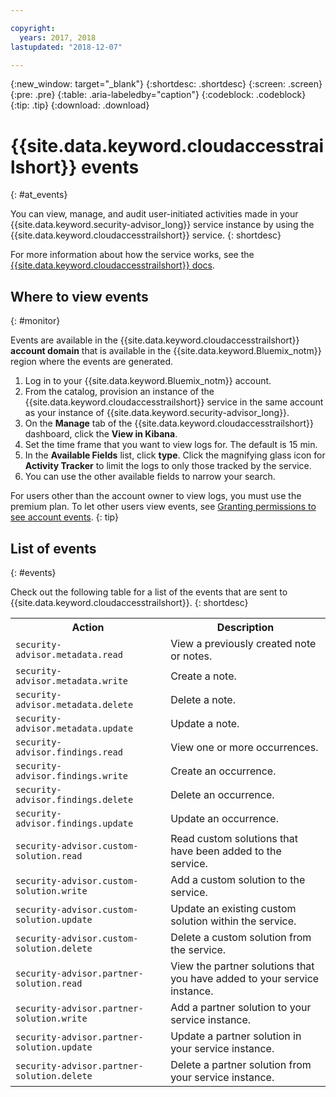 ```yaml
---

copyright:
  years: 2017, 2018
lastupdated: "2018-12-07"

---
```


{:new_window: target="_blank"}
{:shortdesc: .shortdesc}
{:screen: .screen}
{:pre: .pre}
{:table: .aria-labeledby="caption"}
{:codeblock: .codeblock}
{:tip: .tip}
{:download: .download}


# {{site.data.keyword.cloudaccesstrailshort}} events
{: #at_events}

You can view, manage, and audit user-initiated activities made in your {{site.data.keyword.security-advisor_long}} service instance by using the {{site.data.keyword.cloudaccesstrailshort}} service.
{: shortdesc}

For more information about how the service works, see the [{{site.data.keyword.cloudaccesstrailshort}} docs](/docs/services/cloud-activity-tracker/index.html).


## Where to view events
{: #monitor}

Events are available in the {{site.data.keyword.cloudaccesstrailshort}} **account domain** that is available in the {{site.data.keyword.Bluemix_notm}} region where the events are generated.

1. Log in to your {{site.data.keyword.Bluemix_notm}} account.
2. From the catalog, provision an instance of the {{site.data.keyword.cloudaccesstrailshort}} service in the same account as your instance of {{site.data.keyword.security-advisor_long}}.
3. On the **Manage** tab of the {{site.data.keyword.cloudaccesstrailshort}} dashboard, click the **View in Kibana**.
4. Set the time frame that you want to view logs for. The default is 15 min.
5. In the **Available Fields** list, click **type**. Click the magnifying glass icon for **Activity Tracker** to limit the logs to only those tracked by the service.
6. You can use the other available fields to narrow your search.

For users other than the account owner to view logs, you must use the premium plan. To let other users view events, see [Granting permissions to see account events](/docs/services/cloud-activity-tracker/how-to/grant_permissions.html#grant_permissions).
{: tip}

## List of events
{: #events}

Check out the following table for a list of the events that are sent to {{site.data.keyword.cloudaccesstrailshort}}.
{: shortdesc}

<table>
  <tr>
    <th>Action</th>
    <th>Description</th>
  </tr>
  <tr>
    <td><code>security-advisor.metadata.read</code></td>
    <td>View a previously created note or notes.</td>
  </tr>
  <tr>
    <td><code>security-advisor.metadata.write</code></td>
    <td>Create a note.</td>
  </tr>
  <tr>
    <td><code>security-advisor.metadata.delete</code></td>
    <td>Delete a note.</td>
  </tr>
  <tr>
    <td><code>security-advisor.metadata.update</code></td>
    <td>Update a note.</td>
  </tr>
  <tr>
    <td><code>security-advisor.findings.read</code></td>
    <td>View one or more occurrences.</td>
  </tr>
  <tr>
    <td><code>security-advisor.findings.write</code></td>
    <td>Create an occurrence.</td>
  </tr>
  <tr>
    <td><code>security-advisor.findings.delete</code></td>
    <td>Delete an occurrence.</td>
  </tr>
  <tr>
    <td><code>security-advisor.findings.update</code></td>
    <td>Update an occurrence.</td>
  </tr>
  <tr>
    <td><code>security-advisor.custom-solution.read</code></td>
    <td>Read custom solutions that have been added to the service.</td>
  </tr>
  <tr>
    <td><code>security-advisor.custom-solution.write</code></td>
    <td>Add a custom solution to the service.</td>
  </tr>
  <tr>
    <td><code>security-advisor.custom-solution.update</code></td>
    <td>Update an existing custom solution within the service.</td>
  </tr>
  <tr>
    <td><code>security-advisor.custom-solution.delete</code></td>
    <td>Delete a custom solution from the service.</td>
  </tr>
  <tr>
    <td><code>security-advisor.partner-solution.read</code></td>
    <td>View the partner solutions that you have added to your service instance.</td>
  </tr>
  <tr>
    <td><code>security-advisor.partner-solution.write</code></td>
    <td>Add a partner solution to your service instance.</td>
  </tr>
  <tr>
    <td><code>security-advisor.partner-solution.update</code></td>
    <td>Update a partner solution in your service instance.</td>
  </tr>
  <tr>
    <td><code>security-advisor.partner-solution.delete</code></td>
    <td>Delete a partner solution from your service instance.</td>
  </tr>
</table>
